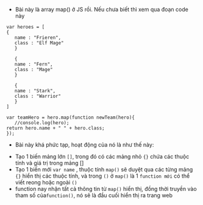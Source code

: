- Bài này là array map() ở JS rồi. Nếu chưa biết thì xem qua đoạn code này
 ```
 var heroes = [
 {
    name : "Frieren",
    class : "Elf Mage"
    }

    {
    name : "Fern",
    class : "Mage"
    }

    {
    name : "Stark",
    class : "Warrior"
    }
 ]

 var teamHero = hero.map(function newTeam(hero){
    //console.log(hero);
 return hero.name + " " + hero.class;
 });
```
- Bài này khá phức tạp, hoạt động của nó là như thế này:
+ Tạo 1 biến mảng lớn `[]`, trong đó có các mảng nhỏ `{}` chứa các thuộc tính và giá trị trong mảng []
+ Tạo 1 biến mới `var name` , thuộc tính `map()` sẽ duyệt qua các từng mảng `{}` hiển thị các thuộc tính, và trong `()` ở `map()` là 1 `function mới` có thể viết reong hoặc ngoài `()`
+ function nay nhận tất cả thông tin từ `map()` hiển thị, đồng thời truyền vào tham số của`function()`, nó sẽ là đầu cuối hiển thị ra trang web